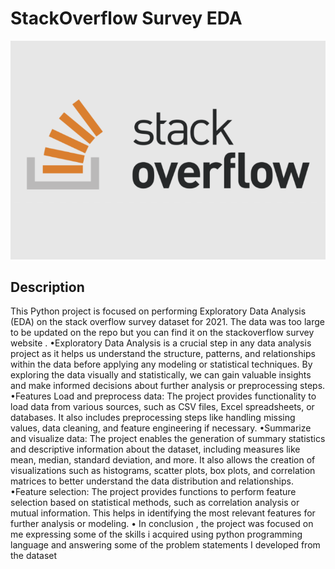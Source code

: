 # StackOverflow Survey EDA
![](stack.png)
## Description
This Python project is focused on performing Exploratory Data Analysis (EDA) on the stack overflow survey dataset for 2021. The data was too large to be updated on the repo but you can find it on the stackoverflow survey website . 
•Exploratory Data Analysis is a crucial step in any data analysis project as it helps us understand the structure, patterns, and relationships within the data before applying any modeling or statistical techniques. By exploring the data visually and statistically, we can gain valuable insights and make informed decisions about further analysis or preprocessing steps.
•Features
Load and preprocess data: The project provides functionality to load data from various sources, such as CSV files, Excel spreadsheets, or databases. It also includes preprocessing steps like handling missing values, data cleaning, and feature engineering if necessary.
•Summarize and visualize data: The project enables the generation of summary statistics and descriptive information about the dataset, including measures like mean, median, standard deviation, and more. It also allows the creation of visualizations such as histograms, scatter plots, box plots, and correlation matrices to better understand the data distribution and relationships.
•Feature selection: The project provides functions to perform feature selection based on statistical methods, such as correlation analysis or mutual information. This helps in identifying the most relevant features for further analysis or modeling.
• In conclusion , the project was focused on me expressing some of the skills i acquired using python programming language and answering some of the problem statements I developed from the dataset

